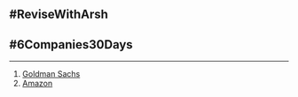 ## #ReviseWithArsh
## #6Companies30Days
---
1. [Goldman Sachs](https://docs.google.com/document/d/1x0NNgWYGLy46puwIFdrqUsarWOiL4L8NBfyTnmNkMf4/edit?usp=sharing)
2. [Amazon](https://docs.google.com/document/d/1UXurjHddBaisx0uGBmt-4zOwYxLAKGWJ4sd_wVXOBi0/edit?usp=sharing)



<!-- ---
### Avinaba Mazumdar
CodeChef - 
CodeForces - 
LeetCode - 
GeeksForGeeks - 
Coding Ninjas - 
Interviewbit - 
--- -->